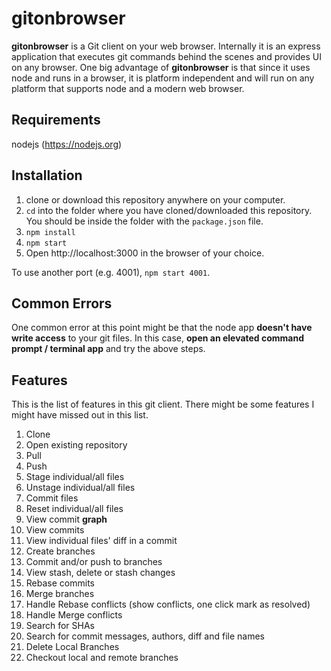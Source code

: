 
# gitonbrowser

**gitonbrowser** is a Git client on your web browser. Internally it is an express application that executes git commands behind the scenes and provides UI on any browser.
One big advantage of **gitonbrowser** is that since it uses node and runs in a browser, it is platform independent and will run on any platform that supports node and a modern web browser.

## Requirements
nodejs (https://nodejs.org)

## Installation
1. clone or download this repository anywhere on your computer.
2. `cd` into the folder where you have cloned/downloaded this repository. You should be inside the folder with the `package.json` file.
3. `npm install`
4. `npm start`
5. Open http://localhost:3000 in the browser of your choice.

To use another port (e.g. 4001), `npm start 4001`.

## Common Errors
One common error at this point might be that the node app **doesn't have write access** to your git files. In this case, **open an elevated command prompt / terminal app** and try the above steps.

## Features
This is the list of features in this git client. There might be some features I might have missed out in this list.
1. Clone
2. Open existing repository
3. Pull
4. Push
5. Stage individual/all files
6. Unstage individual/all files
7. Commit files
8. Reset individual/all files
9. View commit **graph**
10. View commits
11. View individual files' diff in a commit
12. Create branches
13. Commit and/or push to branches
14. View stash, delete or stash changes
15. Rebase commits
16. Merge branches
17. Handle Rebase conflicts (show conflicts, one click mark as resolved)
18. Handle Merge conflicts
19. Search for SHAs
20. Search for commit messages, authors, diff and file names
21. Delete Local Branches
22. Checkout local and remote branches